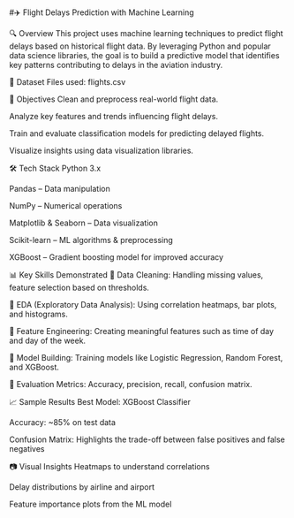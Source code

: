 #✈️ Flight Delays Prediction with Machine Learning

🔍 Overview
This project uses machine learning techniques to predict flight delays based on historical flight data. By leveraging Python and popular data science libraries, the goal is to build a predictive model that identifies key patterns contributing to delays in the aviation industry.

📂 Dataset
Files used: flights.csv

🧠 Objectives
Clean and preprocess real-world flight data.

Analyze key features and trends influencing flight delays.

Train and evaluate classification models for predicting delayed flights.

Visualize insights using data visualization libraries.

🛠️ Tech Stack
Python 3.x

Pandas – Data manipulation

NumPy – Numerical operations

Matplotlib & Seaborn – Data visualization

Scikit-learn – ML algorithms & preprocessing

XGBoost – Gradient boosting model for improved accuracy

📊 Key Skills Demonstrated
📌 Data Cleaning: Handling missing values, feature selection based on thresholds.

📌 EDA (Exploratory Data Analysis): Using correlation heatmaps, bar plots, and histograms.

📌 Feature Engineering: Creating meaningful features such as time of day and day of the week.

📌 Model Building: Training models like Logistic Regression, Random Forest, and XGBoost.

📌 Evaluation Metrics: Accuracy, precision, recall, confusion matrix.

📈 Sample Results
Best Model: XGBoost Classifier

Accuracy: ~85% on test data

Confusion Matrix: Highlights the trade-off between false positives and false negatives

📷 Visual Insights
Heatmaps to understand correlations

Delay distributions by airline and airport

Feature importance plots from the ML model

